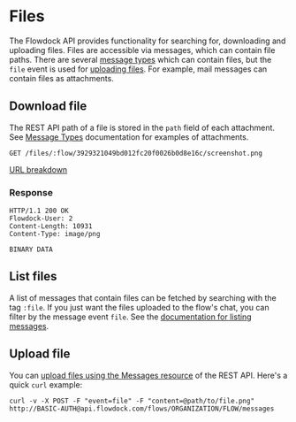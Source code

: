 # Files

The Flowdock API provides functionality for searching for, downloading and uploading files. Files are accessible via messages, which can contain file paths. There are several [message types](message-types) which can contain files, but the `file` event is used for [uploading files](messages#/send/files). For example, mail messages can contain files as attachments.

## Download file

The REST API path of a file is stored in the `path` field of each attachment. See [Message Types](message-types) documentation for examples of attachments.

```
GET /files/:flow/3929321049bd012fc20f0026b0d8e16c/screenshot.png
```
[URL breakdown](rest#/url-breakdown)

### Response
```
HTTP/1.1 200 OK
Flowdock-User: 2
Content-Length: 10931
Content-Type: image/png

BINARY DATA
```

## List files

A list of messages that contain files can be fetched by searching with the tag `:file`. If you just want the files uploaded to the flow's chat, you can filter by the message event `file`. See the [documentation for listing messages](messages#/list).

## Upload file

You can [upload files using the Messages resource](messages#/send/files) of the REST API. Here's a quick `curl` example:

```
curl -v -X POST -F "event=file" -F "content=@path/to/file.png" http://BASIC-AUTH@api.flowdock.com/flows/ORGANIZATION/FLOW/messages
```
